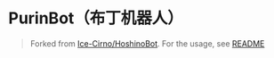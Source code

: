 # PurinBot（布丁机器人）

> Forked from [Ice-Cirno/HoshinoBot](https://github.com/Ice-Cirno/HoshinoBot).
For the usage, see [README](https://github.com/Ice-Cirno/HoshinoBot)
